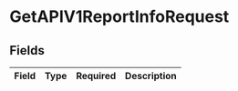 # GetAPIV1ReportInfoRequest


## Fields

| Field       | Type        | Required    | Description |
| ----------- | ----------- | ----------- | ----------- |